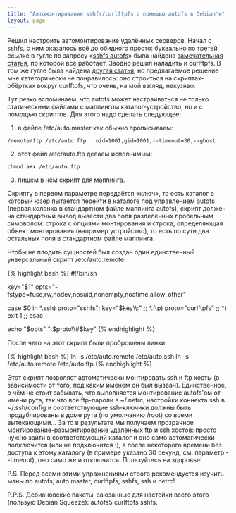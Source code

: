 ```yaml
---
title: "Автомонтирование sshfs/curlftpfs с помощью autofs в Debian'е"
layout: page 
---
```

Решил настроить автомонтирование удалённых серверов. Начал с sshfs, с ним оказалось всё до обидного просто: буквально по третей ссылке в гугле по запросу «[sshfs autofs](http://www.google.com.by/search?hl=ru&safe=off&client=firefox-a&rls=org.mozilla%3Aen-US%3Aofficial&hs=k5M&q=sshfs+autofs&btnG=%D0%9F%D0%BE%D0%B8%D1%81%D0%BA&meta=)» была найдена [замечательная статья](http://www.tjansson.dk/?p=84), по которой всё работает. Заодно решил наладить и curlftpfs. В том же гугле была найдена [другая статья](http://lukaszproszek.blogspot.com/2008/05/automounting-ftpfs-using-curlftpfs-and.html), но предлагаемое решение мне категорически не понравилось: оно строиться на скриптах-обёртках вокруг curlftpfs, что очень, на мой взгляд, некузяво.

Тут резко вспоминаем, что autofs может настраиваться не только статическими файлами с маппингом каталог-устройство, но и с помощью скриптов. Для этого надо сделать следующее:

  1. в файле /etc/auto.master как обычно прописываем: 
    
    /remote/ftp /etc/auto.ftp   uid=1001,gid=1001,--timeout=30,--ghost

  2. этот файл /etc/auto.ftp делаем исполнимым: 
    
    chmod a+x /etc/auto.ftp

  3. пишем в нём скрипт для маппинга.

Скрипту в первом параметре передаётся «ключ», то есть каталог в который юзер пытается перейти в каталоге под управлением autofs (первая колонка в стандартном файле маппинга autofs), скрипт должен на стандартный вывод вывести два поля разделённых пробельным симоволом: строка с опциями монтирования и строка, определяющая объект монтирования (например устройство), то есть по сути два остальных поля в стандартном файле маппинга.

Чтобы не плодить сущностей был создан один единственный унверсальный скрипт /etc/auto.remote:
    
{% highlight bash %}
#!/bin/sh

key="$1"
opts="-fstype=fuse,rw,nodev,nosuid,nonempty,noatime,allow_other"

case $0 in
*.ssh) proto="sshfs"; key="$key\\\\:" ;;
*.ftp) proto="curlftpfs" ;;
*) exit 1 ;;
esac

echo "$opts" ":$proto\\\\#$key"
{% endhighlight %}

После чего на этот скрипт были проброшены линки:
    
{% highlight bash %}
ln -s /etc/auto.remote /etc/auto.ssh
ln -s /etc/auto.remote /etc/auto.ftp
{% endhighlight %}

Этот скрипт позволяет автоматически монтировать ssh и ftp хосты (в зависимости от того, под каким именем он был вызван). Единственное, о чём не стоит забывать, что выполняется монтирование autofs'ом от имени рута, так что все ftp-пароли в ~/.netrc, настройки коннекта ssh в ~/.ssh/config и соответствующие ssh-ключики должны быть продублированы в доме рута (по умолчанию /root) со всеми вытекающими... За то в результате мы получаем прозрачное монтирование-размонтирование удалённых ftp и ssh хостов: просто нужно зайти в соответствующий каталог и оно само автомагически подключится (или не подключится :), а после некоторого времени без доступа к этому каталогу (в примере указано 30 секунд, см. параметр --timeout), оно само же и отключится. Пользуйтесь на здоровье!

P.S. Перед всеми этими упражнениями строго рекомендуется изучить маны по autofs, auto.master, curlftpfs, sshfs, ssh и netrc!

P.P.S. Дебиановские пакеты, заюзанные для настойки всего этого (пользую Debian Squeeze): autofs5 curlftpfs sshfs.
